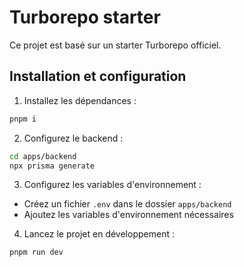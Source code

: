 # Turborepo starter

Ce projet est basé sur un starter Turborepo officiel.

## Installation et configuration

1. Installez les dépendances :

```sh
pnpm i
```

2. Configurez le backend :

```sh
cd apps/backend
npx prisma generate
```

3. Configurez les variables d'environnement :

- Créez un fichier `.env` dans le dossier `apps/backend`
- Ajoutez les variables d'environnement nécessaires

4. Lancez le projet en développement :

```sh
pnpm run dev
```
